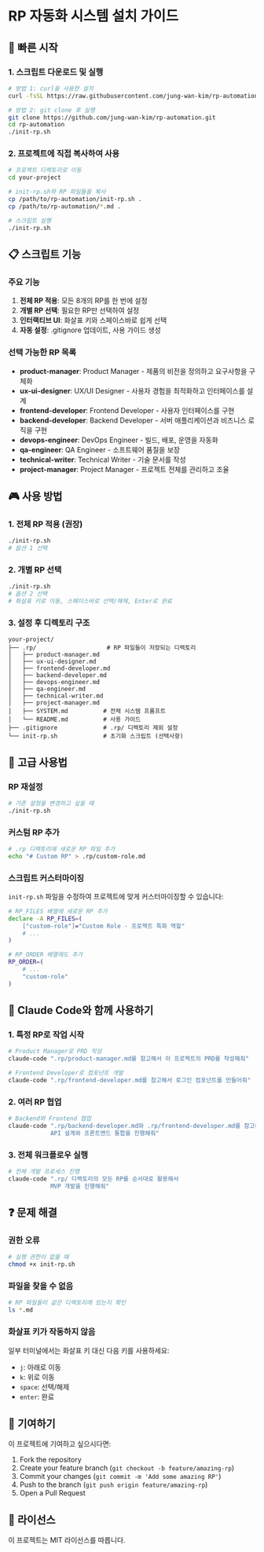 # RP 자동화 시스템 설치 가이드

## 🚀 빠른 시작

### 1. 스크립트 다운로드 및 실행

```bash
# 방법 1: curl을 사용한 설치
curl -fsSL https://raw.githubusercontent.com/jung-wan-kim/rp-automation/master/init-rp.sh | bash

# 방법 2: git clone 후 실행
git clone https://github.com/jung-wan-kim/rp-automation.git
cd rp-automation
./init-rp.sh
```

### 2. 프로젝트에 직접 복사하여 사용

```bash
# 프로젝트 디렉토리로 이동
cd your-project

# init-rp.sh와 RP 파일들을 복사
cp /path/to/rp-automation/init-rp.sh .
cp /path/to/rp-automation/*.md .

# 스크립트 실행
./init-rp.sh
```

## 📋 스크립트 기능

### 주요 기능

1. **전체 RP 적용**: 모든 8개의 RP를 한 번에 설정
2. **개별 RP 선택**: 필요한 RP만 선택하여 설정
3. **인터랙티브 UI**: 화살표 키와 스페이스바로 쉽게 선택
4. **자동 설정**: .gitignore 업데이트, 사용 가이드 생성

### 선택 가능한 RP 목록

- **product-manager**: Product Manager - 제품의 비전을 정의하고 요구사항을 구체화
- **ux-ui-designer**: UX/UI Designer - 사용자 경험을 최적화하고 인터페이스를 설계
- **frontend-developer**: Frontend Developer - 사용자 인터페이스를 구현
- **backend-developer**: Backend Developer - 서버 애플리케이션과 비즈니스 로직을 구현
- **devops-engineer**: DevOps Engineer - 빌드, 배포, 운영을 자동화
- **qa-engineer**: QA Engineer - 소프트웨어 품질을 보장
- **technical-writer**: Technical Writer - 기술 문서를 작성
- **project-manager**: Project Manager - 프로젝트 전체를 관리하고 조율

## 🎮 사용 방법

### 1. 전체 RP 적용 (권장)

```bash
./init-rp.sh
# 옵션 1 선택
```

### 2. 개별 RP 선택

```bash
./init-rp.sh
# 옵션 2 선택
# 화살표 키로 이동, 스페이스바로 선택/해제, Enter로 완료
```

### 3. 설정 후 디렉토리 구조

```
your-project/
├── .rp/                    # RP 파일들이 저장되는 디렉토리
│   ├── product-manager.md
│   ├── ux-ui-designer.md
│   ├── frontend-developer.md
│   ├── backend-developer.md
│   ├── devops-engineer.md
│   ├── qa-engineer.md
│   ├── technical-writer.md
│   ├── project-manager.md
│   ├── SYSTEM.md          # 전체 시스템 프롬프트
│   └── README.md          # 사용 가이드
├── .gitignore             # .rp/ 디렉토리 제외 설정
└── init-rp.sh             # 초기화 스크립트 (선택사항)
```

## 🔧 고급 사용법

### RP 재설정

```bash
# 기존 설정을 변경하고 싶을 때
./init-rp.sh
```

### 커스텀 RP 추가

```bash
# .rp 디렉토리에 새로운 RP 파일 추가
echo "# Custom RP" > .rp/custom-role.md
```

### 스크립트 커스터마이징

`init-rp.sh` 파일을 수정하여 프로젝트에 맞게 커스터마이징할 수 있습니다:

```bash
# RP_FILES 배열에 새로운 RP 추가
declare -A RP_FILES=(
    ["custom-role"]="Custom Role - 프로젝트 특화 역할"
    # ...
)

# RP_ORDER 배열에도 추가
RP_ORDER=(
    # ...
    "custom-role"
)
```

## 📝 Claude Code와 함께 사용하기

### 1. 특정 RP로 작업 시작

```bash
# Product Manager로 PRD 작성
claude-code ".rp/product-manager.md를 참고해서 이 프로젝트의 PRD를 작성해줘"

# Frontend Developer로 컴포넌트 개발
claude-code ".rp/frontend-developer.md를 참고해서 로그인 컴포넌트를 만들어줘"
```

### 2. 여러 RP 협업

```bash
# Backend와 Frontend 협업
claude-code ".rp/backend-developer.md와 .rp/frontend-developer.md를 참고해서 
            API 설계와 프론트엔드 통합을 진행해줘"
```

### 3. 전체 워크플로우 실행

```bash
# 전체 개발 프로세스 진행
claude-code ".rp/ 디렉토리의 모든 RP를 순서대로 활용해서 
            MVP 개발을 진행해줘"
```

## ❓ 문제 해결

### 권한 오류

```bash
# 실행 권한이 없을 때
chmod +x init-rp.sh
```

### 파일을 찾을 수 없음

```bash
# RP 파일들이 같은 디렉토리에 있는지 확인
ls *.md
```

### 화살표 키가 작동하지 않음

일부 터미널에서는 화살표 키 대신 다음 키를 사용하세요:
- `j`: 아래로 이동
- `k`: 위로 이동
- `space`: 선택/해제
- `enter`: 완료

## 🤝 기여하기

이 프로젝트에 기여하고 싶으시다면:

1. Fork the repository
2. Create your feature branch (`git checkout -b feature/amazing-rp`)
3. Commit your changes (`git commit -m 'Add some amazing RP'`)
4. Push to the branch (`git push origin feature/amazing-rp`)
5. Open a Pull Request

## 📄 라이선스

이 프로젝트는 MIT 라이선스를 따릅니다.